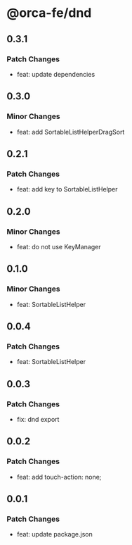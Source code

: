 # @orca-fe/dnd

## 0.3.1

### Patch Changes

- feat: update dependencies

## 0.3.0

### Minor Changes

- feat: add SortableListHelperDragSort

## 0.2.1

### Patch Changes

- feat: add key to SortableListHelper

## 0.2.0

### Minor Changes

- feat: do not use KeyManager

## 0.1.0

### Minor Changes

- feat: SortableListHelper

## 0.0.4

### Patch Changes

- feat: SortableListHelper

## 0.0.3

### Patch Changes

- fix: dnd export

## 0.0.2

### Patch Changes

- feat: add touch-action: none;

## 0.0.1

### Patch Changes

- feat: update package.json
